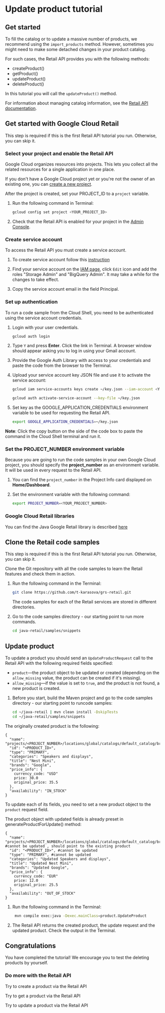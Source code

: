 <walkthrough-metadata>
  <meta name="title" content="Retail API. Delete product tutorial" />
  <meta name="description" content="Learn how to use Retail API Java library to delete product tutorial" />
  <meta name="component_id" content="593554" />
  <meta name="keywords" content="retail, delete product" />
</walkthrough-metadata>

# Update product tutorial

## Get started

To fill the catalog or to update a massive number of products, we recommend using the `import_products` method. However,
sometimes you might need to make some detached changes in your product catalog.

For such cases, the Retail API provides you with the following methods:
- createProduct()
- getProduct()
- updateProduct()
- deleteProduct()

In this tutorial you will call the `updateProduct()` method.

For information about managing catalog information, see the [Retail API documentation](https://cloud.google.com/retail/docs/manage-catalog).

<walkthrough-tutorial-duration duration="4"></walkthrough-tutorial-duration>

## Get started with Google Cloud Retail

This step is required if this is the first Retail API tutorial you run.
Otherwise, you can skip it.

### Select your project and enable the Retail API

Google Cloud organizes resources into projects. This lets you
collect all the related resources for a single application in one place.

If you don't have a Google Cloud project yet or you're not the owner of an existing one, you can
[create a new project](https://console.cloud.google.com/projectcreate).

After the project is created, set your PROJECT_ID to a ```project``` variable.
1. Run the following command in Terminal:
    ```bash
    gcloud config set project <YOUR_PROJECT_ID>
    ```

1. Check that the Retail API is enabled for your project in the [Admin Console](https://console.cloud.google.com/ai/retail/).

### Create service account

To access the Retail API you must create a service account.

1. To create service account follow this [instruction](https://cloud.google.com/retail/docs/setting-up#service-account)

1. Find your service account on the [IAM page](https://console.cloud.google.com/iam-admin/iam),
   click `Edit` icon and add the roles "Storage Admin" and "BigQuery Admin". It may take a while for the changes to take effect.

1. Copy the service account email in the field Principal.

### Set up authentication

To run a code sample from the Cloud Shell, you need to be authenticated using the service account credentials.

1.  Login with your user credentials.

    ```bash
    gcloud auth login
    ```

1.  Type `Y` and press **Enter**. Click the link in Terminal. A browser window
    should appear asking you to log in using your Gmail account.

1.  Provide the Google Auth Library with access to your credentials and paste
    the code from the browser to the Terminal.

1.  Upload your service account key JSON file and use it to activate the service
    account:

    ```bash
    gcloud iam service-accounts keys create ~/key.json --iam-account <YOUR_SERVICE_ACCOUNT_EMAIL>
    ```

    ```bash
    gcloud auth activate-service-account --key-file ~/key.json
    ```

1.  Set key as the GOOGLE_APPLICATION_CREDENTIALS environment variable to be
    used for requesting the Retail API.

    ```bash
    export GOOGLE_APPLICATION_CREDENTIALS=~/key.json
    ```

**Note**: Click the copy button on the side of the code box to paste the command in the Cloud Shell terminal and run it.

### Set the PROJECT_NUMBER environment variable

Because you are going to run the code samples in your own Google Cloud project, you should specify the **project_number** as an environment variable. It will be used in every request to the Retail API.

1. You can find the ```project_number``` in the Project Info card displayed on **Home/Dashboard**.

1. Set the environment variable with the following command:
    ```bash
    export PROJECT_NUMBER=<YOUR_PROJECT_NUMBER>
    ```

### Google Cloud Retail libraries

You can find the Java Google Retail library is described [here](https://googleapis.dev/java/google-cloud-retail/latest/index.html)

## Clone the Retail code samples

This step is required if this is the first Retail API tutorial you run.
Otherwise, you can skip it.

Clone the Git repository with all the code samples to learn the Retail features and check them in action.

<!-- TODO(ianan): change the repository link -->
1. Run the following command in the Terminal:
    ```bash
    git clone https://github.com/t-karasova/grs-retail.git
    ```

   The code samples for each of the Retail services are stored in different directories.

1. Go to the code samples directory - our starting point to run more commands.
    ```bash
    cd java-retail/samples/snippets
    ```

## Update product

To update a product you should send an `UpdateProductRequest` call to the Retail API with the following required fields specified:
- `product`—the product object to be updated or created (depending on the  `allow_missing` value, the product can be created if it's missing).
- `allow_missing`—if the value is set to `true`, and the product is not found, a new product is created.

1. Before you start, build the Maven project and go to the code samples directory - our starting point to runcode samples:
   ```bash
   cd ~/java-retail | mvn clean install -DskipTests
   cd ~/java-retail/samples/snippets  
   ```

The originally created product is the following:
```
{
  "name": "projects/<PROJECT_NUMBER>/locations/global/catalogs/default_catalog/branches/default_branch/products/<PRODUCT_ID>",
  "id": "<PRODUCT_ID>",
  "type": "PRIMARY",
  "categories": "Speakers and displays",
  "title": "Nest Mini",
  "brands": "Google",
  "price_info": {
    currency_code: "USD"
    price: 30.0
    original_price: 35.5
  },
  "availability": "IN_STOCK"
}
```

To update each of its fields, you need to set a new product object to the `product` request field.

The product object with updated fields is already preset in generateProductForUpdate() method:
```
{
  "name": "projects/<PROJECT_NUMBER>/locations/global/catalogs/default_catalog/branches/default_branch/products/<PRODUCT_ID>", #cannot be updated , should point to the existing product
  "id": "<PRODUCT_ID>", #cannot be updated
  "type": "PRIMARY", #cannot be updated
  "categories": "Updated Speakers and displays",
  "title": "Updated Nest Mini",
  "brands": "Updated Google",
  "price_info": {
    currency_code: "EUR"
    price: 12.0
    original_price: 25.5
  },
  "availability": "OUT_OF_STOCK"
}
```

1. Run the following command in the Terminal:
   ```bash
    mvn compile exec:java -Dexec.mainClass=product.UpdateProduct
    ```

2. The Retail API returns the created product, the update request and the updated product. Check the output in the Terminal.

## Congratulations

<walkthrough-conclusion-trophy></walkthrough-conclusion-trophy>

You have completed the tutorial! We encourage you to test the deleting products by yourself.

<walkthrough-inline-feedback></walkthrough-inline-feedback>

### Do more with the Retail API

<walkthrough-tutorial-card id="retail_api_v2_create_product_java" icon="LOGO_JAVA" title="Create product tutorial" keepPrevious=true>Try to create a product via the Retail API</walkthrough-tutorial-card>

<walkthrough-tutorial-card id="retail_api_v2_get_product_java" icon="LOGO_JAVA" title="Get product tutorial" keepPrevious=true>
Try to get a product via the Retail API</walkthrough-tutorial-card>

<walkthrough-tutorial-card id="retail_api_v2_update_product_java" icon="LOGO_JAVA" title="Update product tutorial" keepPrevious=true>Try to update a product via the Retail API</walkthrough-tutorial-card>
